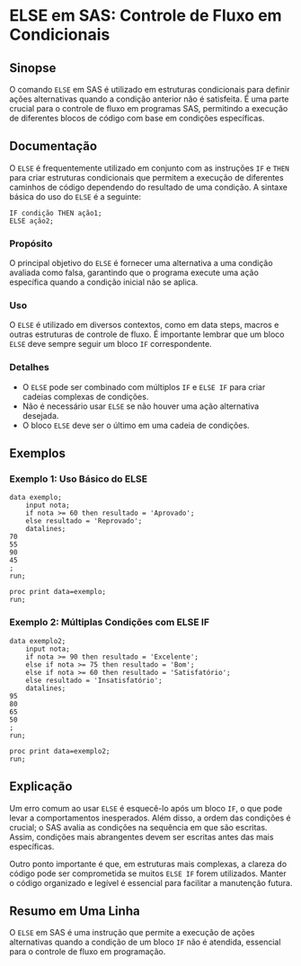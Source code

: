 <!--
Meta Description: # ELSE em SAS: Controle de Fluxo em Condicionais ## Sinopse O comando `ELSE` em SAS é utilizado em estruturas condicionais para definir ações alternat...
Meta Keywords: else, uma, sas, condições, que
-->

# ELSE em SAS: Controle de Fluxo em Condicionais

## Sinopse
O comando `ELSE` em SAS é utilizado em estruturas condicionais para definir ações alternativas quando a condição anterior não é satisfeita. É uma parte crucial para o controle de fluxo em programas SAS, permitindo a execução de diferentes blocos de código com base em condições específicas.

## Documentação
O `ELSE` é frequentemente utilizado em conjunto com as instruções `IF` e `THEN` para criar estruturas condicionais que permitem a execução de diferentes caminhos de código dependendo do resultado de uma condição. A sintaxe básica do uso do `ELSE` é a seguinte:

```sas
IF condição THEN ação1;
ELSE ação2;
```

### Propósito
O principal objetivo do `ELSE` é fornecer uma alternativa a uma condição avaliada como falsa, garantindo que o programa execute uma ação específica quando a condição inicial não se aplica.

### Uso
O `ELSE` é utilizado em diversos contextos, como em data steps, macros e outras estruturas de controle de fluxo. É importante lembrar que um bloco `ELSE` deve sempre seguir um bloco `IF` correspondente.

### Detalhes
- O `ELSE` pode ser combinado com múltiplos `IF` e `ELSE IF` para criar cadeias complexas de condições.
- Não é necessário usar `ELSE` se não houver uma ação alternativa desejada.
- O bloco `ELSE` deve ser o último em uma cadeia de condições.

## Exemplos

### Exemplo 1: Uso Básico do ELSE
```sas
data exemplo;
    input nota;
    if nota >= 60 then resultado = 'Aprovado';
    else resultado = 'Reprovado';
    datalines;
70
55
90
45
;
run;

proc print data=exemplo;
run;
```

### Exemplo 2: Múltiplas Condições com ELSE IF
```sas
data exemplo2;
    input nota;
    if nota >= 90 then resultado = 'Excelente';
    else if nota >= 75 then resultado = 'Bom';
    else if nota >= 60 then resultado = 'Satisfatório';
    else resultado = 'Insatisfatório';
    datalines;
95
80
65
50
;
run;

proc print data=exemplo2;
run;
```

## Explicação
Um erro comum ao usar `ELSE` é esquecê-lo após um bloco `IF`, o que pode levar a comportamentos inesperados. Além disso, a ordem das condições é crucial; o SAS avalia as condições na sequência em que são escritas. Assim, condições mais abrangentes devem ser escritas antes das mais específicas.

Outro ponto importante é que, em estruturas mais complexas, a clareza do código pode ser comprometida se muitos `ELSE IF` forem utilizados. Manter o código organizado e legível é essencial para facilitar a manutenção futura.

## Resumo em Uma Linha
O `ELSE` em SAS é uma instrução que permite a execução de ações alternativas quando a condição de um bloco `IF` não é atendida, essencial para o controle de fluxo em programação.